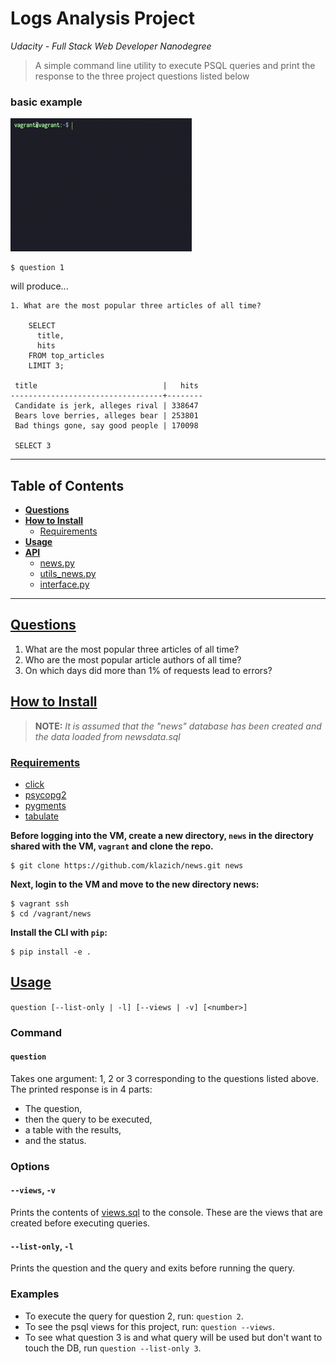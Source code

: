 # Logs Analysis Project

*Udacity - Full Stack Web Developer Nanodegree*

> A simple command line utility to execute PSQL queries and print the
  response to the three project questions listed below

### basic example
![example](example.gif)
```
$ question 1
```
will produce...
```
1. What are the most popular three articles of all time?

    SELECT
      title,
      hits
    FROM top_articles
    LIMIT 3;

 title                            |   hits
----------------------------------+--------
 Candidate is jerk, alleges rival | 338647
 Bears love berries, alleges bear | 253801
 Bad things gone, say good people | 170098

 SELECT 3
```

<hr>

## Table of Contents
- **[Questions](#questions)**
- **[How to Install](#how-to-install)**
  - [Requirements](#requirements)
- **[Usage](#usage)**
- **[API](https://github.com/klazich/news/wiki/API#newspy)**
  - [news.py](https://github.com/klazich/news/wiki/API#newspy)
  - [utils_news.py](https://github.com/klazich/news/wiki/API#utils_newspy)
  - [interface.py](https://github.com/klazich/news/wiki/API#interfacepy)

<hr>

## [Questions](#questions)

1. What are the most popular three articles of all time?
2. Who are the most popular article authors of all time?
3. On which days did more than 1% of requests lead to errors?

## [How to Install](#how-to-install)
> **NOTE:** *It is assumed that the "news" database has been created
             and the data loaded from newsdata.sql*
### [Requirements](#requirements)
- [click](http://click.pocoo.org/6/)
- [psycopg2](https://pypi.python.org/pypi/psycopg2)
- [pygments](http://pygments.org/)
- [tabulate](https://pypi.python.org/pypi/tabulate)

**Before logging into the VM, create a new directory, `news` in the
directory shared with the VM, `vagrant` and clone the repo.**
```
$ git clone https://github.com/klazich/news.git news
```

**Next, login to the VM and move to the new directory news:**
```
$ vagrant ssh
$ cd /vagrant/news
```

**Install the CLI with `pip`:**
```
$ pip install -e .
```

## [Usage](#usage)
`question [--list-only | -l] [--views | -v] [<number>]`

### Command
#### `question`
Takes one argument: 1, 2 or 3 corresponding to the questions listed
above. The printed response is in 4 parts:
  - The question,
  - then the query to be executed,
  - a table with the results,
  - and the status.

### Options
#### `--views`, `-v`
Prints the contents of [views.sql](views.sql) to the console. These are
the views that are created before executing queries.
#### `--list-only`, `-l`
Prints the question and the query and exits before running the query.

### Examples
- To execute the query for question 2, run: `question 2`.
- To see the psql views for this project, run: `question --views`.
- To see what question 3 is and what query will be used but don't want
  to touch the DB, run `question --list-only 3`.
